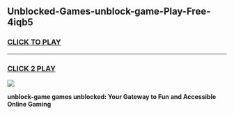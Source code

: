 
## Unblocked-Games-unblock-game-Play-Free-4iqb5
<h3>
<a href="https://premium76.site?title=unblock-game&ref=21A">CLICK TO PLAY</a></h3>
<hr>

<h3>
<a href="https://premium76.site?title=unblock-game&ref=21A">CLICK 2 PLAY</a>
  
</h3>

<a href="https://premium76.site?title=unblock-game&ref=21A"><img src="https://clearcache.store/games.png"></a>


**unblock-game games unblocked: Your Gateway to Fun and Accessible Online Gaming**
